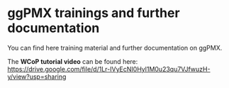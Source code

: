 # ggPMX trainings and further documentation

You can find here training material and further documentation on ggPMX.

The **WCoP tutorial video** can be found here: 
https://drive.google.com/file/d/1Lr-IVyEcNI0Hyl1M0u23qu7VJfwuzH-y/view?usp=sharing
